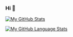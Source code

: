 ### Hi 👋

[![My GitHub Stats](https://github-readme-stats.vercel.app/api?username=amandalouzada&count_private=true&show_icons=true&theme=onedark&hide=stars)]()

[![My GitHub Language Stats](https://github-readme-stats.vercel.app/api/top-langs/?username=amandalouzada&langs_count=5&theme=onedark)]()

<!--
**amandalouzada/amandalouzada** is a ✨ _special_ ✨ repository because its `README.md` (this file) appears on your GitHub profile.

Here are some ideas to get you started:

- 🔭 I’m currently working on ...
- 🌱 I’m currently learning ...
- 👯 I’m looking to collaborate on ...
- 🤔 I’m looking for help with ...
- 💬 Ask me about ...
- 📫 How to reach me: ...
- 😄 Pronouns: ...
- ⚡ Fun fact: ...
-->
